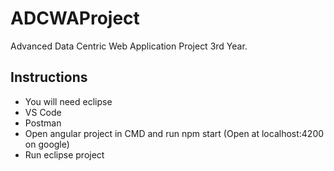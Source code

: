 # ADCWAProject

Advanced Data Centric Web Application Project 3rd Year.

## Instructions
- You will need eclipse
- VS Code
- Postman
- Open angular project in CMD and run npm start (Open at localhost:4200 on google)
- Run eclipse project
